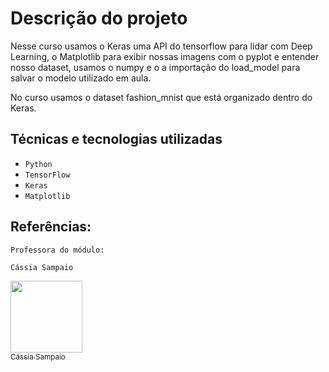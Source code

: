 ﻿# Descrição do projeto

Nesse curso usamos o Keras uma API do tensorflow para lidar com Deep Learning, o Matplotlib para exibir nossas imagens com o pyplot e entender nosso dataset, usamos o numpy e o a importação do load_model para salvar o modelo utilizado em aula.

No curso usamos o dataset fashion_mnist que está organizado dentro do Keras.


## Técnicas e tecnologias utilizadas

- ``Python``
- ``TensorFlow``
- ``Keras``
- ``Matplotlib``

## Referências:

`Professora do módulo:`

``Cássia Sampaio``

[<img src="https://avatars.githubusercontent.com/u/4005687?v=4" width=115><br><sub> Cássia Sampaio</sub>](https://github.com/cassiasamp)
